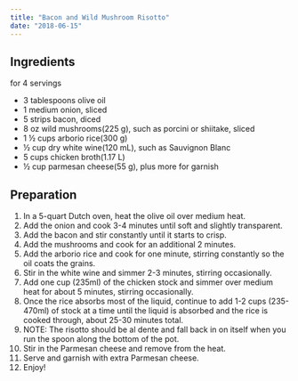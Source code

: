 ```yaml
---
title: "Bacon and Wild Mushroom Risotto"
date: "2018-06-15"
---
```


Ingredients
-----------

for 4 servings

-   3 tablespoons olive oil
-   1 medium onion, sliced
-   5 strips bacon, diced
-   8 oz wild mushrooms(225 g), such as porcini or shiitake, sliced
-   1 ½ cups arborio rice(300 g)
-   ½ cup dry white wine(120 mL), such as Sauvignon Blanc
-   5 cups chicken broth(1.17 L)
-   ½ cup parmesan cheese(55 g), plus more for garnish

Preparation
-----------

1.  In a 5-quart Dutch oven, heat the olive oil over medium heat.
2.  Add the onion and cook 3-4 minutes until soft and slightly transparent.
3.  Add the bacon and stir constantly until it starts to crisp.
4.  Add the mushrooms and cook for an additional 2 minutes.
5.  Add the arborio rice and cook for one minute, stirring constantly so the oil coats the grains.
6.  Stir in the white wine and simmer 2-3 minutes, stirring occasionally.
7.  Add one cup (235ml) of the chicken stock and simmer over medium heat for about 5 minutes, stirring occasionally.
8.  Once the rice absorbs most of the liquid, continue to add 1-2 cups (235-470ml) of stock at a time until the liquid is absorbed and the rice is cooked through, about 25-30 minutes total.
9.  NOTE: The risotto should be al dente and fall back in on itself when you run the spoon along the bottom of the pot.
10. Stir in the Parmesan cheese and remove from the heat.
11. Serve and garnish with extra Parmesan cheese.
12. Enjoy!
